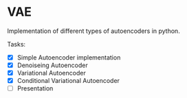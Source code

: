 # VAE
Implementation of different types of autoencoders in python.

Tasks:

- [x] Simple Autoencoder implementation
- [x] Denoiseing Autoencoder
- [x] Variational Autoencoder
- [x] Conditional Variational Autoencoder
- [ ] Presentation
